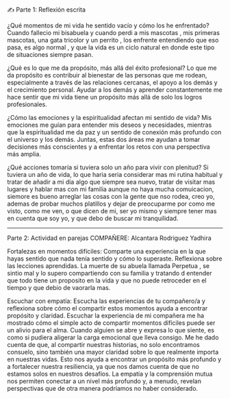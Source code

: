 ✍️ Parte 1: Reflexión escrita

¿Qué momentos de mi vida he sentido vacío y cómo los he enfrentado?
Cuando fallecio mi bisabuela y cuando perdi a mis mascotas , mis primeras mascotas, una gata tricolor y un perrito , los enfrente entendiendo que eso pasa, es algo normal , y que la vida es un ciclo natural en donde este tipo de situaciones siempre pasan. 

¿Qué es lo que me da propósito, más allá del éxito profesional?
 Lo que me da propósito es contribuir al bienestar de las personas que me rodean, especialmente a través de las relaciones cercanas, el apoyo a los demás y el crecimiento personal. Ayudar a los demás y aprender constantemente me hace sentir que mi vida tiene un propósito más allá de solo los logros profesionales.
 
¿Cómo las emociones y la espiritualidad afectan mi sentido de vida?
 Mis emociones me guían para entender mis deseos y necesidades, mientras que la espiritualidad me da paz y un sentido de conexión más profundo con el universo y los demás. Juntas, estas dos áreas me ayudan a tomar decisiones más conscientes y a enfrentar los retos con una perspectiva más amplia.
 
¿Qué acciones tomaría si tuviera solo un año para vivir con plenitud?
Si tuviera un año de vida, lo que haria seria considerar mas mi rutina habitual y tratar de añadir a mi dia algo que siempre sea nuevo, tratar de visitar mas lugares y hablar mas con mi familia aunque no haya mucha comuicacion, siemore es bueno arreglar las cosas con la gente que nso rodea, creo yo, ademas de probar muchos platillos y dejar de preocuparme por como me visto, como me ven, o que dicen de mi, ser yo mismo y siempre tener mas en cuenta que soy yo, y que debo de buscar mi tranquilidad.

--------------------------------------------------------------------------------

 Parte 2: Actividad en parejas
COMPAÑERE: Alcantara Rodriguez Yadhira

Fortalezas en momentos difíciles: Comparte una experiencia en la que hayas sentido que nada tenía sentido y cómo lo superaste. Reflexiona sobre las lecciones aprendidas.
La muerte de su abuela llamada Perpetua , se sintio mal y lo supero compartiendo con su familia y tratando d entender que todo tiene un proposito en la vida y que no puede retroceder en el tiempo y que debio de vaorarla mas.

Escuchar con empatía: Escucha las experiencias de tu compañero/a y reflexiona sobre cómo el compartir estos momentos ayuda a encontrar propósito y claridad.
Escuchar la experiencia de mi compañera me ha mostrado cómo el simple acto de compartir momentos difíciles puede ser un alivio para el alma. Cuando alguien se abre y expresa lo que siente, es como si pudiera aligerar la carga emocional que lleva consigo. Me he dado cuenta de que, al compartir nuestras historias, no solo encontramos consuelo, sino también una mayor claridad sobre lo que realmente importa en nuestras vidas. Esto nos ayuda a encontrar un propósito más profundo y a fortalecer nuestra resiliencia, ya que nos damos cuenta de que no estamos solos en nuestros desafíos. La empatía y la comprensión mutua nos permiten conectar a un nivel más profundo y, a menudo, revelan perspectivas que de otra manera podríamos no haber considerado.
